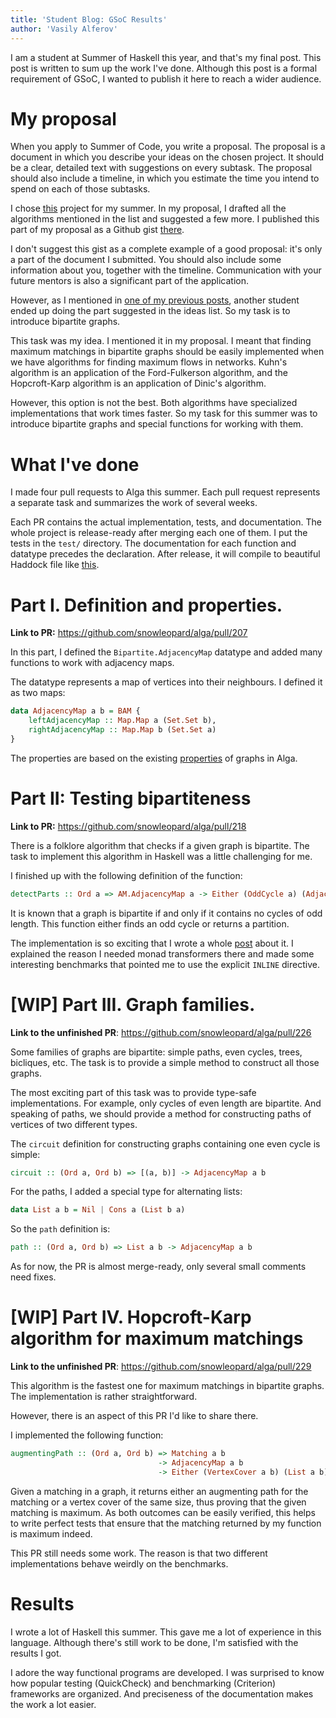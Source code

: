 ```yaml
---
title: 'Student Blog: GSoC Results'
author: 'Vasily Alferov'
---
```


I am a student at Summer of Haskell this year, and that's my final post. This
post is written to sum up the work I've done. Although this post is a formal
requirement of GSoC, I wanted to publish it here to reach a wider audience.

# My proposal

When you apply to Summer of Code, you write a proposal. The proposal is a
document in which you describe your ideas on the chosen project. It should be a
clear, detailed text with suggestions on every subtask. The proposal should also
include a timeline, in which you estimate the time you intend to spend on each of those subtasks.

I chose [this](https://summer.haskell.org/ideas.html#algebraic-graphs) project
for my summer. In my proposal, I drafted all the algorithms mentioned in the
list and suggested a few more. I published this part of my proposal as a Github
gist [there](https://gist.github.com/vasalf/c246171d8ebd784487624853566b8df2).

I don't suggest this gist as a complete example of a good proposal: it's only a part of
the document I submitted. You should also include some information about you,
together with the timeline. Communication with your future mentors is also a
significant part of the application.

However, as I mentioned in
[one of my previous posts](https://summer.haskell.org/news/2019-05-29-alga-introduction.html),
another student ended up doing the part suggested in the ideas list. So my task is to
introduce bipartite graphs.

This task was my idea. I mentioned it in my proposal. I meant that finding
maximum matchings in bipartite graphs should be easily implemented when we have
algorithms for finding maximum flows in networks. Kuhn's algorithm is an
application of the Ford-Fulkerson algorithm, and the Hopcroft-Karp algorithm is
an application of Dinic's algorithm.

However, this option is not the best. Both algorithms have specialized
implementations that work times faster. So my task for this summer was to
introduce bipartite graphs and special functions for working with them.

# What I've done

I made four pull requests to Alga this summer. Each pull request represents a
separate task and summarizes the work of several weeks.

Each PR contains the actual implementation, tests, and documentation. The whole
project is release-ready after merging each one of them. I put the tests in the
`test/` directory. The documentation for each function and datatype precedes the
declaration. After release, it will compile to beautiful Haddock file like
[this](http://hackage.haskell.org/package/algebraic-graphs-0.4/docs/Algebra-Graph.html).

# Part I. Definition and properties.

**Link to PR:** <https://github.com/snowleopard/alga/pull/207>

In this part, I defined the `Bipartite.AdjacencyMap` datatype and added many
functions to work with adjacency maps.

The datatype represents a map of vertices into their neighbours. I defined it as
two maps:

```Haskell
data AdjacencyMap a b = BAM {
    leftAdjacencyMap :: Map.Map a (Set.Set b),
    rightAdjacencyMap :: Map.Map b (Set.Set a)
}
```

The properties are based on the existing
[properties](http://hackage.haskell.org/package/algebraic-graphs-0.4/docs/Algebra-Graph.html)
of graphs in Alga.

# Part II: Testing bipartiteness

**Link to PR:** <https://github.com/snowleopard/alga/pull/218>

There is a folklore algorithm that checks if a given graph is bipartite. The
task to implement this algorithm in Haskell was a little challenging for me.

I finished up with the following definition of the function:

```Haskell
detectParts :: Ord a => AM.AdjacencyMap a -> Either (OddCycle a) (AdjacencyMap a a)
```

It is known that a graph is bipartite if and only if it contains no cycles of
odd length. This function either finds an odd cycle or returns a partition.

The implementation is so exciting that I wrote a whole
[post](https://summer.haskell.org/news/2019-07-26-testing-bipartiteness.html)
about it. I explained the reason I needed monad transformers there and made some
interesting benchmarks that pointed me to use the explicit `INLINE` directive.

# [WIP] Part III. Graph families.

**Link to the unfinished PR**: <https://github.com/snowleopard/alga/pull/226>

Some families of graphs are bipartite: simple paths, even cycles, trees,
bicliques, etc. The task is to provide a simple method to construct all those
graphs.

The most exciting part of this task was to provide type-safe implementations.
For example, only cycles of even length are bipartite. And speaking of paths, we
should provide a method for constructing paths of vertices of two different
types.

The `circuit` definition for constructing graphs containing one even cycle is
simple:

```Haskell
circuit :: (Ord a, Ord b) => [(a, b)] -> AdjacencyMap a b
```

For the paths, I added a special type for alternating lists:

```Haskell
data List a b = Nil | Cons a (List b a)
```

So the `path` definition is:

```Haskell
path :: (Ord a, Ord b) => List a b -> AdjacencyMap a b
```

As for now, the PR is almost merge-ready, only several small comments need fixes.

# [WIP] Part IV. Hopcroft-Karp algorithm for maximum matchings

**Link to the unfinished PR**: <https://github.com/snowleopard/alga/pull/229>

This algorithm is the fastest one for maximum matchings in bipartite graphs. The
implementation is rather straightforward.

However, there is an aspect of this PR I'd like to share there.

I implemented the following function:

```Haskell
augmentingPath :: (Ord a, Ord b) => Matching a b
                                 -> AdjacencyMap a b
                                 -> Either (VertexCover a b) (List a b)
```

Given a matching in a graph, it returns either an augmenting path for the
matching or a vertex cover of the same size, thus proving that the given
matching is maximum. As both outcomes can be easily verified, this helps to
write perfect tests that ensure that the matching returned by my function is
maximum indeed.

This PR still needs some work. The reason is that two different implementations
behave weirdly on the benchmarks.

# Results

I wrote a lot of Haskell this summer. This gave me a lot of experience in this
language. Although there's still work to be done, I'm satisfied with the
results I got.

I adore the way functional programs are developed. I was surprised to know how
popular testing (QuickCheck) and benchmarking (Criterion) frameworks are
organized. And preciseness of the documentation makes the work a lot easier.

